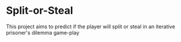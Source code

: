 # Split-or-Steal
This project aims to predict if the player will split or steal in an iterative prisoner's dilemma game-play
